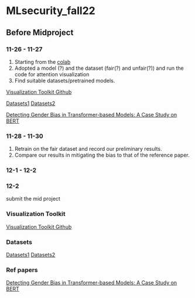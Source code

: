 # MLsecurity_fall22

## Before Midproject

### 11-26 - 11-27
1. Starting from the [colab](https://colab.research.google.com/drive/1W0lE-rA8NNJlFUxvRndx6TeXK7CVKkDg)
2. Adopted a model (?) and the dataset (fair(?) and unfair(?)) and run the code for attention visualization
3. Find suitable datasets/pretrained models. 

[Visualization Toolkit Github](https://github.com/jessevig/bertviz)

[Datasets1](https://www.kaggle.com/datasets/crowdflower/twitter-user-gender-classification)
[Datasets2](https://github.com/pliang279/LM_bias)


[Detecting Gender Bias in Transformer-based
Models: A Case Study on BERT](https://arxiv.org/pdf/2110.15733.pdf)


### 11-28 - 11-30
1. Retrain on the fair dataset and record our preliminary results.
2. Compare our results in mitigating the bias to that of the reference paper.

### 12-1 - 12-2


### 12-2
submit the mid project

### Visualization Toolkit
[Visualization Toolkit Github](https://github.com/jessevig/bertviz)

### Datasets
[Datasets1](https://www.kaggle.com/datasets/crowdflower/twitter-user-gender-classification)
[Datasets2](https://github.com/pliang279/LM_bias)

### Ref papers
[Detecting Gender Bias in Transformer-based
Models: A Case Study on BERT](https://arxiv.org/pdf/2110.15733.pdf)
